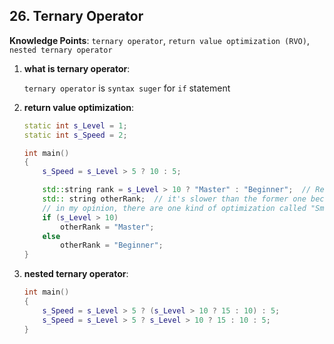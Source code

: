 ## 26. Ternary Operator

**Knowledge Points**: `ternary operator`, `return value optimization (RVO)`, `nested ternary operator`

1. **what is ternary operator**: 

    `ternary operator` is `syntax suger` for `if` statement

2. **return value optimization**: 

    ```c++
    static int s_Level = 1;
    static int s_Speed = 2;
    
    int main()
    {
        s_Speed = s_Level > 5 ? 10 : 5;
    
        std::string rank = s_Level > 10 ? "Master" : "Beginner";  // Return Value Optimmization (RVO): no intermediate string created
        std:: string otherRank;  // it's slower than the former one because you are constructing an empty string and assign it with "Master" or "Beginner" immediately
        // in my opinion, there are one kind of optimization called "Small String Optimization (SSO)", so maybe it wouble be more accurate if we use some benchmarks to test this
        if (s_Level > 10)
            otherRank = "Master";
        else
            otherRank = "Beginner";
    }
    ```

3. **nested ternary operator**: 

    ```c++
    int main()
    {
        s_Speed = s_Level > 5 ? (s_Level > 10 ? 15 : 10) : 5;
    	s_Speed = s_Level > 5 ? s_Level > 10 ? 15 : 10 : 5;
    }
    ```

    